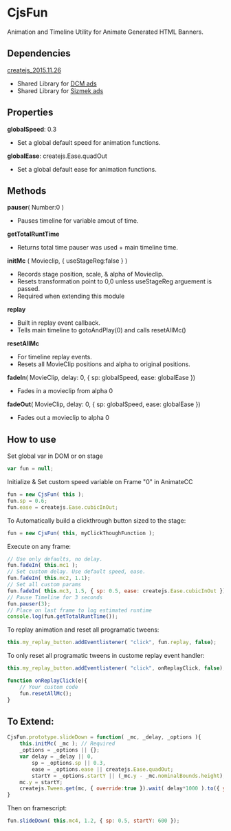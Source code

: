 # CjsFun
Animation and Timeline Utility for Animate Generated HTML Banners.

## Dependencies
[createjs_2015.11.26](https://github.com/CreateJS/Combined)
- Shared Library for [DCM ads](https://s0.2mdn.net/ads/studio/cached_libs/createjs_2015.11.26_54e1c3722102182bb133912ad4442e19_min.js)
- Shared Library for [Sizmek ads](https://secure-ds.serving-sys.com/BurstingcachedScripts/libraries/createjs/createjs-2015.11.26.min.js)

## Properties
**globalSpeed**: 0.3
- Set a global default speed for animation functions.

**globalEase**: createjs.Ease.quadOut
- Set a global default ease for animation functions.

## Methods
**pauser**( Number:0 )
- Pauses timeline for variable amout of time.

**getTotalRuntTime**
- Returns total time pauser was used + main timeline time.

**initMc** ( Movieclip, { useStageReg:false } )
- Records stage position, scale, & alpha of Movieclip. 
- Resets transformation point to 0,0 unless useStageReg arguement is passed.
- Required when extending this module

**replay**
- Built in replay event callback.
- Tells main timeline to gotoAndPlay(0) and calls resetAllMc()

**resetAllMc**
- For timeline replay events.
- Resets all MovieClip positions and alpha to original positions. 

**fadeIn**( MovieClip, delay: 0, { sp: globalSpeed, ease: globalEase })
- Fades in a movieclip from alpha 0

**fadeOut**( MovieClip, delay: 0, { sp: globalSpeed, ease: globalEase })
- Fades out a movieclip to alpha 0

## How to use
Set global var in DOM or on stage
```javascript
var fun = null;
```
Initialize & Set custom speed variable on Frame "0" in AnimateCC
```javascript
fun = new CjsFun( this );
fun.sp = 0.6;
fun.ease = createjs.Ease.cubicInOut;
```
To Automatically build a clickthrough button sized to the stage:
```javascript
fun = new CjsFun( this, myClickThoughFunction );
```
Execute on any frame:
```javascript
// Use only defaults, no delay.
fun.fadeIn( this.mc1 );	
// Set custom delay. Use default speed, ease.  
fun.fadeIn( this.mc2, 1.1);	
// Set all custom params
fun.fadeIn( this.mc3, 1.5, { sp: 0.5, ease: createjs.Ease.cubicInOut });
// Pause Timeline for 3 seconds
fun.pauser(3);
// Place on last frame to log estimated runtime
console.log(fun.getTotalRuntTime());
```
To replay animation and reset all programatic tweens:
```javascript
this.my_replay_button.addEventlistener( "click", fun.replay, false);
```
To only reset all programatic tweens in custome replay event handler:
```javascript
this.my_replay_button.addEventlistener( "click", onReplayClick, false);

function onReplayClick(e){
	// Your custom code
	fun.resetAllMc();
}
```
## To Extend:
```javascript
CjsFun.prototype.slideDown = function( _mc, _delay, _options ){
	this.initMc( _mc ); // Required
	_options = _options || {};
	var delay = _delay || 0,
		sp = _options.sp || 0.3,
		ease = _options.ease || createjs.Ease.quadOut;
		startY = _options.startY || (_mc.y - _mc.nominalBounds.height);
	mc.y = startY;
	createjs.Tween.get(mc, { override:true }).wait( delay*1000 ).to({ y: mc.stageY }, sp*1000, ease );
}
```
Then on framescript:
```javascript
fun.slideDown( this.mc4, 1.2, { sp: 0.5, startY: 600 });
```
